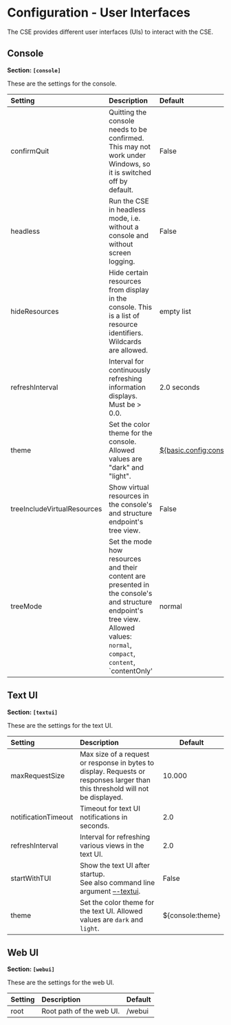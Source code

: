 # Configuration - User Interfaces

The CSE provides different user interfaces (UIs) to interact with the CSE. 

## Console

**Section: `[console]`**

These are the settings for the console.

| Setting                     | Description                                                                                                                                                                       | Default                                                                             |
|:----------------------------|:----------------------------------------------------------------------------------------------------------------------------------------------------------------------------------|:------------------------------------------------------------------------------------|
| confirmQuit                 | Quitting the console needs to be confirmed.<br />This may not work under Windows, so it is switched off by default.                                                               | False                                                                               |
| headless                    | Run the CSE in headless mode, i.e. without a console and without screen logging.                                                                                                  | False                                                                               |
| hideResources               | Hide certain resources from display in the console. This is a list of resource identifiers. Wildcards are allowed.                                                                | empty list                                                                          |
| refreshInterval             | Interval for continuously refreshing information displays.<br/>Must be > 0.0.                                                                                                     | 2.0 seconds                                                                         |
| theme                       | Set the color theme for the console.<br /> Allowed values are "dark" and "light".                                                                                                 | [${basic.config:consoleTheme}](../setup/Configuration-basic.md#basic-configuration) |
| treeIncludeVirtualResources | Show virtual resources in the console's and structure endpoint's tree view.                                                                                                       | False                                                                               |
| treeMode                    | Set the mode how resources and their content are presented in the console's and structure endpoint's tree view.<br/>Allowed values: `normal`, `compact`, `content`, `contentOnly' | normal                                                                              |


## Text UI

**Section: `[textui]`**

These are the settings for the text UI.

| Setting             | Description                                                                                                                    | Default          |
|:--------------------|:-------------------------------------------------------------------------------------------------------------------------------|------------------|
| maxRequestSize      | Max size of a request or response in bytes to display. Requests or responses larger than this threshold will not be displayed. | 10.000           |
| notificationTimeout | Timeout for text UI notifications in seconds.                                                                                  | 2.0              |
| refreshInterval     | Interval for refreshing various views in the text UI.                                                                          | 2.0              |
| startWithTUI        | Show the text UI after startup.<br />See also command line argument [–-textui](../setup/Running.md#command-line-arguments).    | False            |
| theme               | Set the color theme for the text UI. Allowed values are `dark` and `light`.                                                    | ${console:theme} |



## Web UI

**Section: `[webui]`**

These are the settings for the web UI.

| Setting | Description                                 |Default |
|:--------|:--------------------------------------------|:-------|
| root    | Root path of the web UI.                    | /webui |
